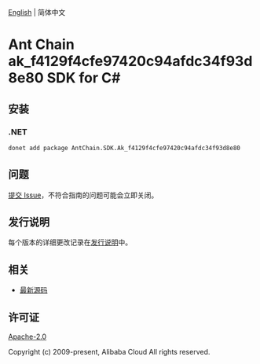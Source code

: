 [English](README.md) | 简体中文

# Ant Chain ak_f4129f4cfe97420c94afdc34f93d8e80 SDK for C#

## 安装

### .NET

```bash
donet add package AntChain.SDK.Ak_f4129f4cfe97420c94afdc34f93d8e80
```

## 问题

[提交 Issue](https://github.com/alipay/antchain-openapi-prod-sdk/issues/new)，不符合指南的问题可能会立即关闭。

## 发行说明

每个版本的详细更改记录在[发行说明](./ChangeLog.txt)中。

## 相关

* [最新源码](https://github.com/antchain-openapi-prod-sdk)

## 许可证

[Apache-2.0](http://www.apache.org/licenses/LICENSE-2.0)

Copyright (c) 2009-present, Alibaba Cloud All rights reserved.
